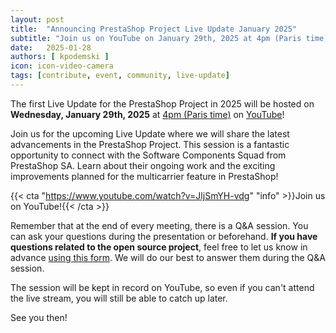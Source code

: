 ```yaml
---
layout: post
title:  "Announcing PrestaShop Project Live Update January 2025"
subtitle: "Join us on YouTube on January 29th, 2025 at 4pm (Paris time) for the next Live Update!"
date:   2025-01-28
authors: [ kpodemski ]
icon: icon-video-camera
tags: [contribute, event, community, live-update]
---
```


The first Live Update for the PrestaShop Project in 2025 will be hosted on **Wednesday, January 29th, 2025** at [4pm (Paris time)](https://time.is/1600_29_Jan_2025_in_Paris) on [YouTube](https://www.youtube.com/watch?v=JljSmYH-vdg)!

Join us for the upcoming Live Update where we will share the latest advancements in the PrestaShop Project. This session is a fantastic opportunity to connect with the Software Components Squad from PrestaShop SA. Learn about their ongoing work and the exciting improvements planned for the multicarrier feature in PrestaShop!

{{< cta "https://www.youtube.com/watch?v=JljSmYH-vdg" "info" >}}Join us on YouTube!{{< /cta >}} 

Remember that at the end of every meeting, there is a Q&A session. You can ask your questions during the presentation or beforehand.
**If you have questions related to the open source project**, feel free to let us know in advance [using this form](https://forms.gle/FWazuZnXBtFPauFZ7). We will do our best to answer them during the Q&A session.

The session will be kept in record on YouTube, so even if you can't attend the live stream, you will still be able to catch up later.

See you then!
